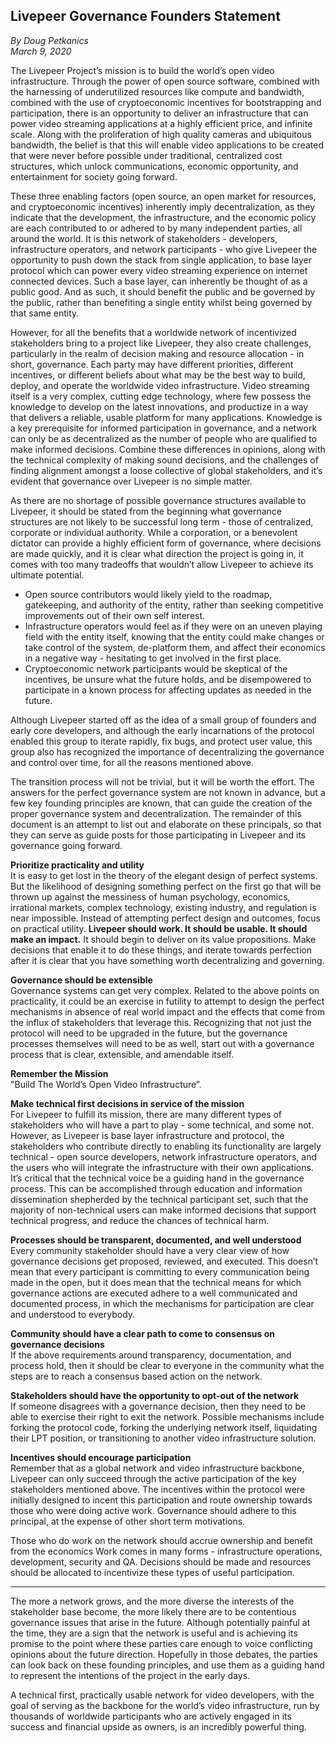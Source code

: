 ## Livepeer Governance Founders Statement

*By Doug Petkanics*    
*March 9, 2020*

The Livepeer Project’s mission is to build the world’s open video infrastructure. Through the power of open source software, combined with the harnessing of underutilized resources like compute and bandwidth, combined with the use of cryptoeconomic incentives for bootstrapping and participation, there is an opportunity to deliver an infrastructure that can power video streaming applications at a highly efficient price, and infinite scale. Along with the proliferation of high quality cameras and ubiquitous bandwidth, the belief is that this will enable video applications to be created that were never before possible under traditional, centralized cost structures, which unlock communications, economic opportunity, and entertainment for society going forward.

These three enabling factors (open source, an open market for resources, and cryptoeconomic incentives) inherently imply decentralization, as they indicate that the development, the infrastructure, and the economic policy are each contributed to or adhered to by many independent parties, all around the world. It is this network of stakeholders - developers, infrastructure operators, and network participants - who give Livepeer the opportunity to push down the stack from single application, to base layer protocol which can power every video streaming experience on internet connected devices. Such a base layer, can inherently be thought of as a public good. And as such, it should benefit the public and be governed by the public, rather than benefiting a single entity whilst being governed by that same entity.

However, for all the benefits that a worldwide network of incentivized stakeholders bring to a project like Livepeer, they also create challenges, particularly in the realm of decision making and resource allocation - in short, governance. Each party may have different priorities, different incentives, or different beliefs about what may be the best way to build, deploy, and operate the worldwide video infrastructure.  Video streaming itself is a very complex, cutting edge technology, where few possess the knowledge to develop on the latest innovations, and productize in a way that delivers a reliable, usable platform for many applications. Knowledge is a key prerequisite for informed participation in governance, and a network can only be as decentralized as the number of people who are qualified to make informed decisions. Combine these differences in opinions, along with the technical complexity of making sound decisions, and the challenges of finding alignment amongst a loose collective of global stakeholders, and it’s evident that governance over Livepeer is no simple matter.

As there are no shortage of possible governance structures available to Livepeer, it should be stated from the beginning what governance structures are not likely to be successful long term - those of centralized, corporate or individual authority. While a corporation, or a benevolent dictator can provide a highly efficient form of governance, where decisions are made quickly, and it is clear what direction the project is going in, it comes with too many tradeoffs that wouldn’t allow Livepeer to achieve its ultimate potential. 

* Open source contributors would likely yield to the roadmap, gatekeeping, and authority of the entity, rather than seeking competitive improvements out of their own self interest.
* Infrastructure operators would feel as if they were on an uneven playing field with the entity itself, knowing that the entity could make changes or take control of the system, de-platform them, and affect their economics in a negative way - hesitating to get involved in the first place.
* Cryptoeconomic network participants would be skeptical of the incentives, be unsure what the future holds, and be disempowered to participate in a known process for affecting updates as needed in the future.

Although Livepeer started off as the idea of a small group of founders and early core developers, and although the early incarnations of the protocol enabled this group to iterate rapidly, fix bugs, and protect user value, this group also has recognized the importance of decentralizing the governance and control over time, for all the reasons mentioned above. 

The transition process will not be trivial, but it will be worth the effort. The answers for the perfect governance system are not known in advance, but a few key founding principles are known, that can guide the creation of the proper governance system and decentralization. The remainder of this document is an attempt to list out and elaborate on these principals, so that they can serve as guide posts for those participating in Livepeer and its governance going forward.

**Prioritize practicality and utility**    
It is easy to get lost in the theory of the elegant design of perfect systems. But the likelihood of designing something perfect on the first go that will be thrown up against the messiness of human psychology, economics, irrational markets, complex technology, existing industry, and regulation is near impossible. Instead of attempting perfect design and outcomes, focus on practical utility. **Livepeer should work. It should be usable. It should make an impact.** It should begin to deliver on its value propositions. Make decisions that enable it to do these things, and iterate towards perfection after it is clear that you have something worth decentralizing and governing.

**Governance should be extensible**    
Governance systems can get very complex. Related to the above points on practicality, it could be an exercise in futility to attempt to design the perfect mechanisms in absence of real world impact and the effects that come from the influx of stakeholders that leverage this. Recognizing that not just the protocol will need to be upgraded in the future, but the governance processes themselves will need to be as well, start out with a governance process that is clear, extensible, and amendable itself.


**Remember the Mission**    
"Build The World’s Open Video Infrastructure”. 

**Make technical first decisions in service of the mission**    
For Livepeer to fulfill its mission, there are many different types of stakeholders who will have a part to play - some technical, and some not. However, as Livepeer is base layer infrastructure and protocol, the stakeholders who contribute directly to enabling its functionality are largely technical - open source developers, network infrastructure operators, and the users who will integrate the infrastructure with their own applications. It’s critical that the technical voice be a guiding hand in the governance process. This can be accomplished through education and information dissemination shepherded by the technical participant set, such that the majority of non-technical users can make informed decisions that support technical progress, and reduce the chances of technical harm.

**Processes should be transparent, documented, and well understood**    
Every community stakeholder should have a very clear view of how governance decisions get proposed, reviewed, and executed. This doesn’t mean that every participant is committing to every communication being made in the open, but it does mean that the technical means for which governance actions are executed adhere to a well communicated and documented process, in which the mechanisms for participation are clear and understood to everybody.

**Community should have a clear path to come to consensus on governance decisions**    
If the above requirements around transparency, documentation, and process hold, then it should be clear to everyone in the community what the steps are to reach a consensus based action on the network.

**Stakeholders should have the opportunity to opt-out of the network**    
If someone disagrees with a governance decision, then they need to be able to exercise their right to exit the network. Possible mechanisms include forking the protocol code, forking the underlying network itself, liquidating their LPT position, or transitioning to another video infrastructure solution. 

**Incentives should encourage participation**    
Remember that as a global network and video infrastructure backbone, Livepeer can only succeed through the active participation of the key stakeholders mentioned above. The incentives within the protocol were initially designed to incent this participation and route ownership towards those who were doing active work. Governance should adhere to this principal, at the expense of other short term motivations.


Those who do work on the network should accrue ownership and benefit from the economics
Work comes in many forms - infrastructure operations, development, security and QA. Decisions should be made and resources should be allocated to incentivize these types of useful participation. 

----

The more a network grows, and the more diverse the interests of the stakeholder base become, the more likely there are to be contentious governance issues that arise in the future. Although potentially painful at the time, they are a sign that the network is useful and is achieving its promise to the point where these parties care enough to voice conflicting opinions about the future direction. Hopefully in those debates, the parties can look back on these founding principles, and use them as a guiding hand to represent the intentions of the project in the early days. 

A technical first, practically usable network for video developers, with the goal of serving as the backbone for the world’s video infrastructure, run by thousands of worldwide participants who are actively engaged in its success and financial upside as owners, is an incredibly powerful thing.
